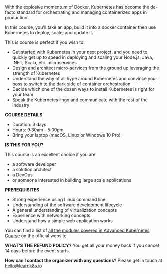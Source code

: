 With the explosive momentum of Docker, Kubernetes has become the de-facto standard for orchestrating and managing containerized apps in production.

In this course, you'll take an app, build it into a docker container then use Kubernetes to deploy, scale, and update it.

This is course is perfect if you wish to:

- Get started with Kubernetes in your next project, and you need to quickly get up to speed in deploying and scaling your Node.js, Java, .NET, Scala, etc. microservices
- Design and architect micro-services from the ground up leveraging the strength of Kubernetes
- Understand the why of all hype around Kubernetes and convince your boss to switch to the dark side of container orchestration
- Decide which one of the dozen ways to install Kubernetes is right for your team
- Speak the Kubernetes lingo and communicate with the rest of the industry

**COURSE DETAILS**

- Duration: 3 days
- Hours: 9:30am - 5:00pm
- Bring your laptop (macOS, Linux or Windows 10 Pro)

**IS THIS FOR YOU?**

This course is an excellent choice if you are

- a software developer
- a solution architect
- a DevOps
- or someone interested in building large scale applications

**PREREQUISITES**

- Strong experience using Linux command line
- Understanding of the software development lifecycle
- A general understanding of virtualization concepts
- Experience with networking concepts
- Understand how a simple web application works

You can find a list of [all the modules covered in Advanced Kubernetes Course](https://learnk8s.io/training) on the official website.

**WHAT'S THE REFUND POLICY?**
You get all your money back if you cancel 14 days before the event starts.

**How can I contact the organizer with any questions?**
Please get in touch at [hello@learnk8s.io](mailto:hello@learnk8s.io)
